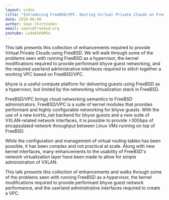 ```yaml
---
layout: video
title: "Introducing FreeBSD/VPC: Hosting Virtual Private Clouds on FreeBSD"
date: 2018-06-08
author: Sean Chittenden
email: seanc@freebsd.org
youtube: La4ekkKbM5o
---
```

This talk presents this collection of enhancements required to provide Virtual Private Clouds using FreeBSD. We will walk through some of the problems seen with running FreeBSD as a hypervisor, the kernel modifications required to provide performant bhyve guest networking, and the required userland administrative interfaces required to stitch together a working VPC based on FreeBSD/VPC.

bhyve is a useful compute platform for delivering guests using FreeBSD as a hypervisor, but limited by the networking virtualization stack in FreeBSD.

FreeBSD/VPC brings cloud networking semantics to FreeBSD administrators. FreeBSD/VPC is a suite of kernel modules that provides performant and highly configurable networking for bhyve guests. With the use of a new kvirtio_net backend for bhyve guests and a new suite of VXLAN-related network interfaces, it is possible to provide >30Gbps of encapsulated network throughput between Linux VMs running on top of FreeBSD.

While the configuration and management of virtual routing tables has been possible, it has been complex and not practical at scale. Along with new kernel interfaces, many enhancements to the usability of FreeBSD's network virtualization layer have been made to allow for simple administration of VXLAN.

This talk presents this collection of enhancements and walks through some of the problems seen with running FreeBSD as a hypervisor, the kernel modifications required to provide performant bhyve guest network performance, and the userland administrative interfaces required to create a VPC.